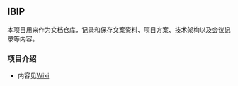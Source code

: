 ## IBIP

本项目用来作为文档仓库，记录和保存文案资料、项目方案、技术架构以及会议记录等内容。

### 项目介绍

- 内容见[Wiki](https://github.com/ibip/ibip_document/wiki)
